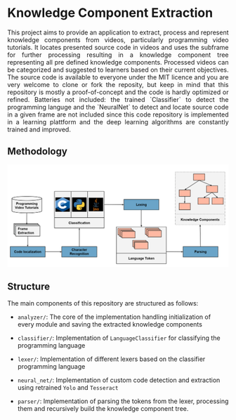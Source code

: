 # Knowledge Component Extraction

<p align="justify">
 This project aims to provide an application to extract, process and represent knowledge components from videos, particularly programming video tutorials. It locates presented source code in videos and uses the subframe for further processing resulting in a knowledge component tree representing all pre defined knowledge components. Processed videos can be categorized and suggested to learners based on their current objectives.
The source code is available to everyone under the MIT licence and you are very welcome to clone or fork the reposity, but keep in mind that this repository is mostly a proof-of-concept and the code is hardly optimized or refined.
Batteries not included: the trained `Classifier` to detect the programming languge and the `NeuralNet` to detect and locate source code in a given frame are not included since this code repository is implemented in a learning plattform and the deep learning algorithms are constantly trained and improved.
</p>

## Methodology
<img src="./misc/methodology.png">

## Structure

The main components of this repository are structured as follows:

  * `analyzer/`: The core of the implementation handling initialization of every module and saving
    the extracted knowledge components

  * `classifier/`: Implementation of `LanguageClassifier` for classifying the programming language

  * `lexer/`: Implementation of different lexers based on the classifier programming language

  * `neural_net/`: Implementation of custom code detection and extraction using retrained
    `Yolo` and `Tesseract`

  * `parser/`: Implementation of parsing the tokens from the lexer, processing them and recursively build
    the knowledge component tree.
